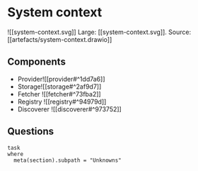 ---
---
# System context


![[system-context.svg]]
Large: [[system-context.svg]]. Source: [[artefacts/system-context.drawio]]

## Components

- Provider![[provider#^1dd7a6]]
- Storage![[storage#^2af9d7]]
- Fetcher ![[fetcher#^73fba2]]
- Registry ![[registry#^94979d]]
- Discoverer ![[discoverer#^973752]]


## Questions

```dataview
task
where
  meta(section).subpath = "Unknowns"
```